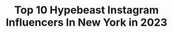 ---
title: Top 10 Hypebeast Instagram Influencers In New York in 2023
description: >-
  Find top hypebeast Instagram influencers in New York in 2023. Most popular hashtags: #newyork #hypebeast #nyc #moodygrams.
platform: Instagram
hits: 100
text_top: Analyze the top-rated Instagram accounts on inBeat.
text_bottom: inBeat has 100 Instagram influencers like this in New York, United States for you to connect with.
profiles:
  - username: "88.visuals"
    fullname: >-
      ❌Kristian, Content Creating ❌
    bio: >-
      ⚜️ F̶o̶u̶n̶d̶e̶r̶ @enter.imagination ⚠️ Folk account @88.optics Finland 🇫🇮
    location: "United States"
    followers: 49053
    engagement: 190
    commentsToLikes: 0.047295
    id: ck5zn6aobnv2c0i14v40u2npi
    verified: false
    hashtags: "#shotzdelight, #hypebeast, #newyork, #photoshopped"
  - username: "make_money_online_eg"
    fullname: >-
      Money l Business l Marketing
    bio: >-
      Bank BIG In 24 Hours Or Less Even If You've Never Made A Dime Online - PROVEN To Work For OVER 2 Years. Visit my website below. 👇👇👇
    location: "United States"
    followers: 15099
    engagement: 1079
    commentsToLikes: 0.018389
    id: ckaosazezqwzz0i784rc221bt
    verified: false
    hashtags: "#millionairelife, #luxurylifestyles, #luxury, #luxlifestyle"
  - username: "chasestash"
    fullname: >-
      CHA$E
    bio: >-
      @eroshunterny @sneakerpawnonline
    location: "United States"
    followers: 24470
    engagement: 436
    commentsToLikes: 0.024897
    id: ck5zxy1z38vgr0i14qa5ohtb2
    verified: true
    hashtags: "#newyork, #nike, #supreme, #fearofgod"
  - username: "windycityboi209"
    fullname: >-
      Barber Allan✂💈💺
    bio: >-
      @barbernova_ Ambassadors sponsored by @hairillusionllc Haircuts $40 and up Founder of @LosBarberosclothing CASSANDRA ORDAZ💍
    location: "United States"
    followers: 37127
    engagement: 243
    commentsToLikes: 0.018128
    id: ck5c6gtkx5eq70i11alvpvm2z
    verified: false
    hashtags: "#barbershopconnect, #barbersleague, #shave, #barberlife"
  - username: "byflore"
    fullname: >-
      Christopher Florentino "Flore"
    bio: >-
      New York Artist/Designer featured in Hypebeast & WWD & Dwell. Abstract expressionist & Urban Cubist. For More Info PRESS LINK ⬇️
    location: "United States"
    followers: 36589
    engagement: 93
    commentsToLikes: 0.019507
    id: ck5c8gqq89g4q0i11uxpe40a5
    verified: false
    hashtags: "#nyc, #hypebeast, #wolf, #artist"
  - username: "travacs"
    fullname: >-
      Travel & Vacation
    bio: >-
      Inspiring people to travel and explore our beautiful earth 🌏 📍 Tag us and use #travacs to be featured Contact/Collab: travacs1@gmail.com
    location: "United States"
    followers: 128910
    engagement: 161
    commentsToLikes: 0.185563
    id: ck15r9acr6sfm0i19z716sslt
    verified: false
    hashtags: "#beach, #travelphotography, #travel, #travacs"
  - username: "j2woo"
    fullname: >-
      간종우
    bio: >-
      🎙 K-pop Singer & Lyricist 🦦 Sr. Web Designer @esteelauder 📸 Instahusband and Traveler 📧 J2woo.ny@gmail.com
    location: "United States"
    followers: 44394
    engagement: 239
    commentsToLikes: 0.039571
    id: ck15tyx8bkl8p0i198hpearqj
    verified: false
    hashtags: "#photography, #mood, #quarantine, #newyorkcity"
  - username: "picture_of_newyork"
    fullname: >-
      new york City
    bio: >-
      ▶Follow 💗 @picture_of_newyork ▶Daily dose of nyc pictures ▶Daily updates, Tag for future 🥇@picture_of_newyork #picture_of_newyork
    location: "United States"
    followers: 43609
    engagement: 150
    commentsToLikes: 0.010693
    id: ck8t4r21y7r6g0j78was1fhqj
    verified: false
    hashtags: "#newyorkfashionweek, #khalme, #newyorkgiants, #newyorkjets"
  - username: "jay_roams"
    fullname: >-
      Jeromy Jimeno
    bio: >-
      In love with the Process MOD: @nyc_explorers Nikon D810/Sony A7RIV/Samsung NOTE 10 Plus DM for Collaborations/Inquiries
    location: "United States"
    followers: 4033
    engagement: 1376
    commentsToLikes: 0.080084
    id: ck8t4zj268cln0j780u4ul5f9
    verified: false
    hashtags: "#topnewyorkphoto, #what, #nycgo, #justgoshoot"
  - username: "ryankeithfilms"
    fullname: >-
      FL Photographer / Film Maker
    bio: >-
      ʀʏᴀɴ ᴋᴇɪᴛʜ🥣 @fullsail 𝔻𝕚𝕘𝕚𝕥𝕒𝕝 ℂ𝕚𝕟𝕖𝕞𝕒𝕥𝕠𝕘𝕣𝕒𝕡𝕙𝕪 ᴰᵒ ˢᵒᵐᵉᵗʰⁱⁿᵍ ᶜʳᵉᵃᵗⁱᵛᵉ 𝗡𝗲𝘄 𝗩𝗶𝗱𝗲𝗼 ↴
    location: "United States"
    followers: 43618
    engagement: 81
    commentsToLikes: 0.079201
    id: ck5q6f00qx4io0i111pofr9ml
    verified: false
    hashtags: "#filmmaking, #worldstar, #corona, #leagueoflenses"
---